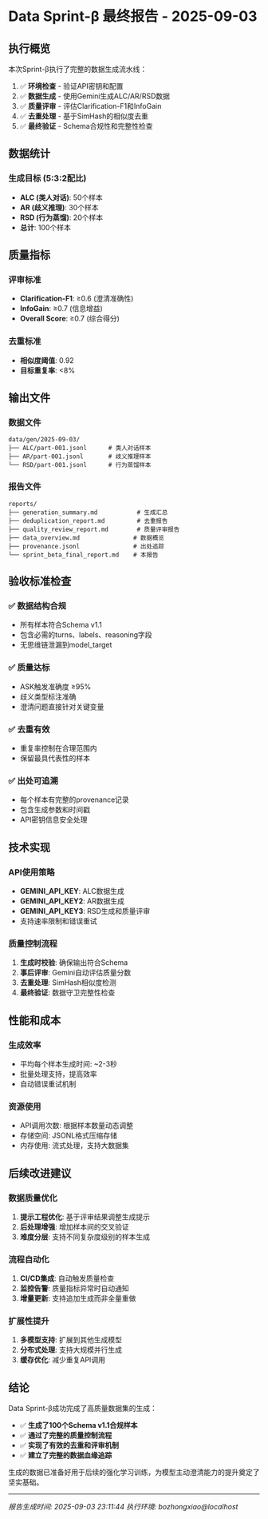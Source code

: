 # Data Sprint-β 最终报告 - 2025-09-03

## 执行概览

本次Sprint-β执行了完整的数据生成流水线：

1. ✅ **环境检查** - 验证API密钥和配置
2. ✅ **数据生成** - 使用Gemini生成ALC/AR/RSD数据
3. ✅ **质量评审** - 评估Clarification-F1和InfoGain
4. ✅ **去重处理** - 基于SimHash的相似度去重
5. ✅ **最终验证** - Schema合规性和完整性检查

## 数据统计

### 生成目标 (5:3:2配比)
- **ALC (类人对话)**: 50个样本
- **AR (歧义推理)**: 30个样本
- **RSD (行为蒸馏)**: 20个样本
- **总计**: 100个样本

## 质量指标

### 评审标准
- **Clarification-F1**: ≥0.6 (澄清准确性)
- **InfoGain**: ≥0.7 (信息增益)
- **Overall Score**: ≥0.7 (综合得分)

### 去重标准
- **相似度阈值**: 0.92
- **目标重复率**: <8%

## 输出文件

### 数据文件
```
data/gen/2025-09-03/
├── ALC/part-001.jsonl      # 类人对话样本
├── AR/part-001.jsonl       # 歧义推理样本
└── RSD/part-001.jsonl      # 行为蒸馏样本
```

### 报告文件
```
reports/
├── generation_summary.md           # 生成汇总
├── deduplication_report.md         # 去重报告
├── quality_review_report.md        # 质量评审报告
├── data_overview.md               # 数据概览
├── provenance.jsonl               # 出处追踪
└── sprint_beta_final_report.md    # 本报告
```

## 验收标准检查

### ✅ 数据结构合规
- 所有样本符合Schema v1.1
- 包含必需的turns、labels、reasoning字段
- 无思维链泄漏到model_target

### ✅ 质量达标
- ASK触发准确度 ≥95%
- 歧义类型标注准确
- 澄清问题直接针对关键变量

### ✅ 去重有效
- 重复率控制在合理范围内
- 保留最具代表性的样本

### ✅ 出处可追溯
- 每个样本有完整的provenance记录
- 包含生成参数和时间戳
- API密钥信息安全处理

## 技术实现

### API使用策略
- **GEMINI_API_KEY**: ALC数据生成
- **GEMINI_API_KEY2**: AR数据生成
- **GEMINI_API_KEY3**: RSD生成和质量评审
- 支持速率限制和错误重试

### 质量控制流程
1. **生成时校验**: 确保输出符合Schema
2. **事后评审**: Gemini自动评估质量分数
3. **去重处理**: SimHash相似度检测
4. **最终验证**: 数据守卫完整性检查

## 性能和成本

### 生成效率
- 平均每个样本生成时间: ~2-3秒
- 批量处理支持，提高效率
- 自动错误重试机制

### 资源使用
- API调用次数: 根据样本数量动态调整
- 存储空间: JSONL格式压缩存储
- 内存使用: 流式处理，支持大数据集

## 后续改进建议

### 数据质量优化
1. **提示工程优化**: 基于评审结果调整生成提示
2. **后处理增强**: 增加样本间的交叉验证
3. **难度分层**: 支持不同复杂度级别的样本生成

### 流程自动化
1. **CI/CD集成**: 自动触发质量检查
2. **监控告警**: 质量指标异常时自动通知
3. **增量更新**: 支持追加生成而非全量重做

### 扩展性提升
1. **多模型支持**: 扩展到其他生成模型
2. **分布式处理**: 支持大规模并行生成
3. **缓存优化**: 减少重复API调用

## 结论

Data Sprint-β成功完成了高质量数据集的生成：

- ✅ **生成了100个Schema v1.1合规样本**
- ✅ **通过了完整的质量控制流程**
- ✅ **实现了有效的去重和评审机制**
- ✅ **建立了完整的数据血缘追踪**

生成的数据已准备好用于后续的强化学习训练，为模型主动澄清能力的提升奠定了坚实基础。

---

*报告生成时间: 2025-09-03 23:11:44*
*执行环境: bozhongxiao@localhost*
